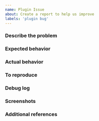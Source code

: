 ```yaml
---
name: Plugin Issue
about: Create a report to help us improve
labels: 'plugin bug'
---
```



<!-- Hey, annotations like this one will not be visible in your ticket, just ignore them all. -->


### Describe the problem
<!-- A clear and concise description of what the problem is. -->

<!-- WRITE HERE - REQUIRED -->


### Expected behavior
<!-- A clear and concise description of what you expected to happen. -->

<!-- WRITE HERE - REQUIRED -->


### Actual behavior
<!-- A clear and concise description of what actually happens. -->

<!-- WRITE HERE - REQUIRED -->


### To reproduce
<!-- Steps to reproduce the behavior. -->

<!-- WRITE HERE -->


### Debug log
<!-- Enable `Debug Mode` in pyload's `General` settings and put it here. -->

<!-- WRITE HERE - REQUIRED -->


### Screenshots
<!-- If applicable, add screenshots to help explain your problem. -->

<!-- WRITE HERE -->


### Additional references
<!-- Any other context, related issues or pull requests about the problem. -->

<!-- WRITE HERE -->
